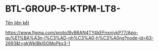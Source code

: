 # BTL-GROUP-5-KTPM-LT8-

[Tên liên kết](URL)

https://www.figma.com/proto/BvB6AN4TY4kEFnxniykP77/App-qu%E1%BA%A3n-l%C3%AD-nh%C3%A0-h%C3%A0ng?node-id=63-2693&t=pkWkIBkISGMoPkx3-1




